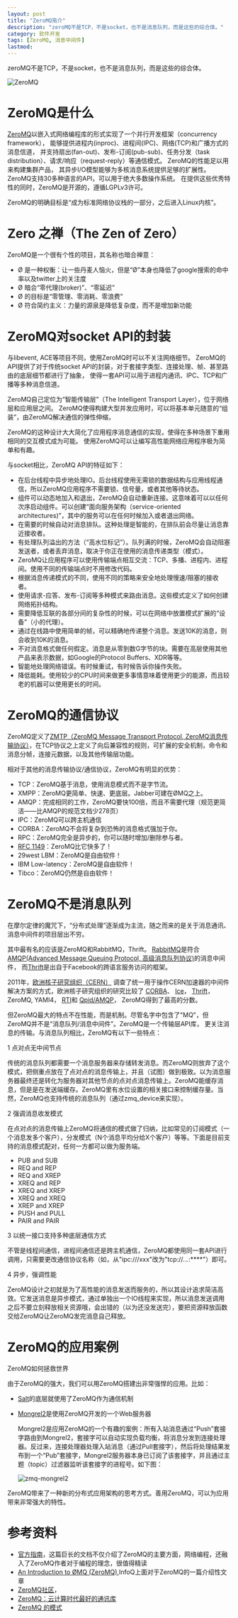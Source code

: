 ```yaml
---
layout: post
title: "ZeroMQ简介"
description: "zeroMQ不是TCP，不是socket，也不是消息队列，而是这些的综合体。"
category: 软件开发
tags: [ZeroMQ, 消息中间件]
lastmod: 
---
```


zeroMQ不是TCP，不是socket，也不是消息队列，而是这些的综合体。

![ZeroMQ](/images/2013/zeromq/logo.gif)

# ZeroMQ是什么

[ZeroMQ](http://www.zeromq.org/)以嵌入式网络编程库的形式实现了一个并行开发框架（concurrency framework），
能够提供进程内(inproc)、进程间(IPC)、网络(TCP)和广播方式的消息信道，
并支持扇出(fan-out)、发布-订阅(pub-sub)、任务分发（task distribution）、请求/响应（request-reply）等通信模式。
ZeroMQ的性能足以用来构建集群产品，
其异步I/O模型能够为多核消息系统提供足够的扩展性。
ZeroMQ支持30多种语言的API，可以用于绝大多数操作系统。
在提供这些优秀特性的同时，ZeroMQ是开源的，遵循LGPLv3许可。

ZeroMQ的明确目标是“成为标准网络协议栈的一部分，之后进入Linux内核”。

# Zero 之禅（The Zen of Zero）

ZeroMQ是一个很有个性的项目，其名称也暗合禅意：

- Ø 是一种权衡：让一些丹麦人恼火，但是“Ø”本身也降低了google搜索的命中率以及twitter上的关注度
- Ø 暗合“零代理(broker)”、“零延迟”
- Ø 的目标是“零管理、零消耗、零浪费”
- Ø 符合简约主义：力量的源泉是降低复杂度，而不是增加新功能

# ZeroMQ对socket API的封装

与libevent, ACE等项目不同，使用ZeroMQ时可以不关注网络细节。
ZeroMQ的API提供了对于传统socket API的封装，对于套接字类型、连接处理、帧、甚至路由的底层细节都进行了抽象，
使得一套API可以用于进程内通讯、IPC、TCP和广播等多种消息信道。

ZeroMQ自己定位为“智能传输层”（The Intelligent Transport Layer），位于网络层和应用层之间。
ZeroMQ使得构建大型并发应用时，可以将基本单元随意的“组装”，由ZeroMQ解决通信的弹性伸缩，

ZeroMQ的这种设计大大简化了应用程序消息通信的实现，使得在多种场景下重用相同的交互模式成为可能。
使用ZeroMQ可以让编写高性能网络应用程序极为简单和有趣。

与socket相比，ZeroMQ API的特征如下：
		
- 在后台线程中异步地处理IO。后台线程使用无需锁的数据结构与应用线程通信，所以ZeroMQ应用程序不需要锁、信号量，或者其他等待状态。
- 组件可以动态地加入和退出，ZeroMQ会自动重新连接。这意味着可以以任何次序启动组件。可以创建“面向服务架构（service-oriented architectures)”，其中的服务可以在任何时候加入或者退出网络。
- 在需要的时候自动对消息排队。这种处理是智能的，在排队前会尽量让消息靠近接收者。
- 有处理队列溢出的方法（“高水位标记”）。队列满的时候，ZeroMQ会自动阻塞发送者，或者丢弃消息，取决于你正在使用的消息传递类型（模式）。
- ZeroMQ让应用程序可以使用传输端点相互交流：TCP、多播、进程内、进程间。使用不同的传输端点时不用修改代码。
- 根据消息传递模式的不同，使用不同的策略来安全地处理慢速/阻塞的接收者。
- 使用请求-应答、发布-订阅等多种模式来路由消息。这些模式定义了如何创建网络拓扑结构。
- 需要降低互联的各部分间的复杂性的时候，可以在网络中放置模式扩展的“设备”（小的代理）。
- 通过在线路中使用简单的帧，可以精确地传递整个消息。发送10K的消息，则会收到10K的消息。
- 不对消息格式做任何假定。消息是从零到数G字节的块。需要在高层使用其他产品来表示数据，如Google的Protocol Buffers、XDR等等。
- 智能地处理网络错误。有时候重试，有时候告诉你操作失败。
- 降低能耗。使用较少的CPU时间来做更多事情意味着使用更少的能源，而且较老的机器可以使用更长的时间。


# ZeroMQ的通信协议

ZeroMQ定义了[ZMTP（ZeroMQ Message Transport Protocol, ZeroMQ消息传输协议）](http://rfc.zeromq.org/spec:13)，在TCP协议之上定义了向后兼容性的规则，可扩展的安全机制，命令和消息分帧，连接元数据，以及其他传输层功能。

相对于其他的消息传输协议/通信协议，ZeroMQ有明显的优势：

- TCP：ZeroMQ基于消息，使用消息模式而不是字节流。
- XMPP：ZeroMQ更简单、快速、更底层。Jabber可建在ØMQ之上。
- AMQP：完成相同的工作，ZeroMQ要快100倍，而且不需要代理（规范更简洁——比AMQP的规范文档少278页）
- IPC：ZeroMQ可以跨主机通信
- CORBA：ZeroMQ不会将复杂到恐怖的消息格式强加于你。
- RPC：ZeroMQ完全是异步的，你可以随时增加/删除参与者。
- [RFC 1149](http://www.faqs.org/rfcs/rfc1149.html)：ZeroMQ比它快多了！
- 29west LBM：ZeroMQ是自由软件！
- IBM Low-latency：ZeroMQ是自由软件！
- Tibco：ZeroMQ仍然是自由软件！


# ZeroMQ不是消息队列

在摩尔定律的魔咒下，“分布式处理”逐渐成为主流，随之而来的是关于消息通讯、消息中间件的项目层出不穷。

其中最有名的应该是ZeroMQ和RabbitMQ，Thrift。
[RabbitMQ](http://www.rabbitmq.com/)是符合[AMQP(Advanced Message Queuing Protocol, 高级消息队列协议)](http://www.amqp.org/)的消息中间件，
而[Thrift](http://thrift.apache.org/)是出自于Facebook的跨语言服务访问的框架。

2011年，[欧洲核子研究组织（CERN）](http://zh.wikipedia.org/wiki/%E6%AD%90%E6%B4%B2%E6%A0%B8%E5%AD%90%E7%A0%94%E7%A9%B6%E7%B5%84%E7%B9%94)
调查了统一用于操作CERN加速器的中间件解决方案的方式，欧洲核子研究组织的研究比较了
[CORBA](http://zh.wikipedia.org/wiki/CORBA)、
[Ice](http://zh.wikipedia.org/w/index.php?title=Internet_Communications_Engine&action=edit&redlink=1)，
[Thrift](http://zh.wikipedia.org/w/index.php?title=Apache_Thrift&action=edit&redlink=1)，
ZeroMQ, 
YAMI4，
[RTI](http://zh.wikipedia.org/w/index.php?title=Run-Time_Infrastructure_(simulation)&action=edit&redlink=1)和 
[Qpid/AMQP](http://zh.wikipedia.org/w/index.php?title=Apache_Qpid&action=edit&redlink=1)，
ZeroMQ得到了最高的分数。


但ZeroMQ最大的特点不在性能，而是机制。尽管名字中包含了"MQ"，但ZeroMQ并不是“消息队列/消息中间件”。ZeroMQ是一个传输层API库，
更关注消息的传输。与消息队列相比，ZeroMQ有以下一些特点：

1 点对点无中间节点
  
  传统的消息队列都需要一个消息服务器来存储转发消息。而ZeroMQ则放弃了这个模式，把侧重点放在了点对点的消息传输上，并且（试图）做到极致。以为消息服务器最终还是转化为服务器对其他节点的点对点消息传输上。ZeroMQ能缓存消息，但是是在发送端缓存。ZeroMQ里有水位设置的相关接口来控制缓存量。当然，ZeroMQ也支持传统的消息队列（通过zmq_device来实现）。

2 强调消息收发模式

  在点对点的消息传输上ZeroMQ将通信的模式做了归纳，比如常见的订阅模式（一个消息发多个客户），分发模式（N个消息平均分给X个客户）等等。下面是目前支持的消息模式配对，任何一方都可以做为服务端。
  - PUB and SUB
  - REQ and REP
  - REQ and XREP
  - XREQ and REP
  - XREQ and XREP
  - XREQ and XREQ
  - XREP and XREP
  - PUSH and PULL
  - PAIR and PAIR
  
3 以统一接口支持多种底层通信方式

  不管是线程间通信，进程间通信还是跨主机通信，ZeroMQ都使用同一套API进行调用，只需要更改通信协议名称（如，从"ipc:///xxx"改为"tcp://*.*.*.*:****"）即可。

4 异步，强调性能

  ZeroMQ设计之初就是为了高性能的消息发送而服务的，所以其设计追求简洁高效。它发送消息是异步模式，通过单独出一个IO线程来实现，所以消息发送调用之后不要立刻释放相关资源哦，会出错的（以为还没发送完），要把资源释放函数交给ZeroMQ让ZeroMQ发完消息自己释放。



# ZeroMQ的应用案例
ZeroMQ如何拯救世界

由于ZeroMQ的强大，我们可以用ZeroMQ搭建出非常强悍的应用。比如：

- [Salt](/2013/06/24/salt_intro.html)的底层就使用了ZeroMQ作为通信机制
- [Mongrel2](http://mongrel2.org/home)是使用ZeroMQ开发的一个Web服务器
  
  Mongrel2是应用ZeroMQ的一个有趣的案例：所有入站消息通过“Push”套接字路由到Mongrel2，套接字可以自动实现负载均衡，将消息分发到连接处理器。反过来，连接处理器处理入站消息（通过Pull套接字），然后将处理结果发布到一个“Pub”套接字，Mongrel2服务器本身已订阅了该套接字，并且通过主题（topic）过滤器监听该套接字的进程号。如下图：

  ![zmq-mongrel2](/images/2013/zeromq/zmq-mongrel2.png)

ZeroMQ带来了一种新的分布式应用架构的思考方式。善用ZeroMQ，可以为应用带来非常强大的特性。

# 参考资料

- [官方指南](http://zguide.zeromq.org/page:all)，这篇巨长的文档不仅介绍了ZeroMQ的主要方面，网络编程，还融入了ZeroMQ作者对于编程的理念，很值得精读
- [An Introduction to ØMQ (ZeroMQ)](http://www.infoq.com/news/2010/09/introduction-zero-mq),InfoQ上面对于ZeroMQ的一篇介绍性文章
- [ZeroMQ社区](http://www.zeromq.org/community)，
- [ZeroMQ：云计算时代最好的通讯库](http://hi.baidu.com/ah__fu/item/bdff1d88d236f8c299255f65)
- [ZeroMQ 的模式](http://blog.codingnow.com/2011/02/zeromq_message_patterns.html)
